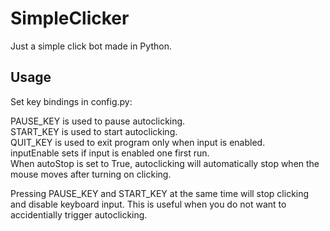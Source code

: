 # SimpleClicker

Just a simple click bot made in Python. 

## Usage
Set key bindings in config.py:
  
PAUSE_KEY is used to pause autoclicking.  
START_KEY is used to start autoclicking.  
QUIT_KEY is used to exit program only when input is enabled.  
inputEnable sets if input is enabled one first run.  
When autoStop is set to True, autoclicking will automatically stop when the mouse moves after turning on clicking.  
  
Pressing PAUSE_KEY and START_KEY at the same time will stop clicking and disable keyboard input. This is useful when you do not want to accidentially trigger autoclicking. 
